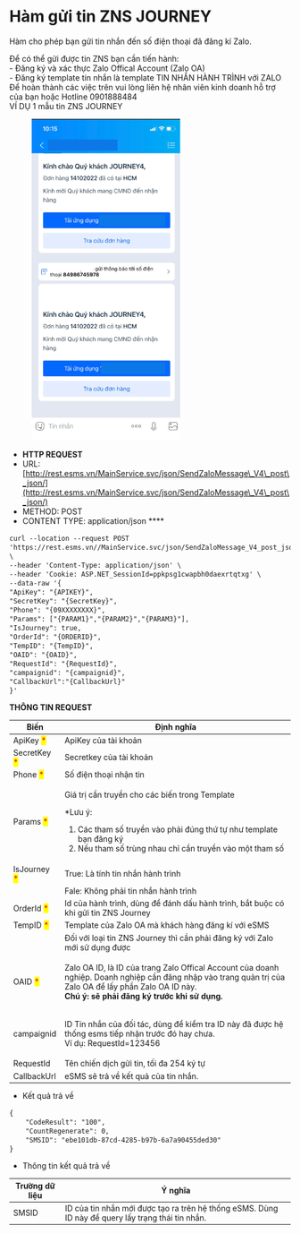 # Hàm gửi tin ZNS JOURNEY

Hàm cho phép bạn gửi tin nhắn đến số điện thoại đã đăng kí Zalo.&#x20;

Để có thể gửi được tin ZNS bạn cần tiến hành:\
\- Đăng ký và xác thực Zalo Offical Account (Zalo OA)\
\- Đăng ký template tin nhắn là template TIN NHẮN HÀNH TRÌNH với ZALO\
Để hoàn thành các việc trên vui lòng liên hệ nhân viên kinh doanh hỗ trợ của bạn hoặc Hotline 0901888484\
VÍ DỤ 1 mẫu tin ZNS JOURNEY

<figure><img src="../../.gitbook/assets/1.png" alt=""><figcaption></figcaption></figure>

* **HTTP REQUEST**
* URL: [http://rest.esms.vn/MainService.svc/json/SendZaloMessage\_V4\_post\_json/](http://rest.esms.vn/MainService.svc/json/SendZaloMessage\_V4\_post\_json/)
* METHOD: POST
* CONTENT TYPE: application/json   ****  &#x20;

```
curl --location --request POST 'https://rest.esms.vn//MainService.svc/json/SendZaloMessage_V4_post_json/' \
--header 'Content-Type: application/json' \
--header 'Cookie: ASP.NET_SessionId=ppkpsg1cwapbh0daexrtqtxg' \
--data-raw '{
"ApiKey": "{APIKEY}",
"SecretKey": "{SecretKey}",
"Phone": "{09XXXXXXXX}",
"Params": ["{PARAM1}","{PARAM2}","{PARAM3}"],
"IsJourney": true,
"OrderId": "{ORDERID}",
"TempID": "{TempID}",
"OAID": "{OAID}",
"RequestId": "{RequestId}",
"campaignid": "{campaignid}",
"CallbackUrl":"{CallbackUrl}"
}'
```

**THÔNG TIN REQUEST**

| Biến                                         | Định nghĩa                                                                                                                                                                                                                     |
| -------------------------------------------- | ------------------------------------------------------------------------------------------------------------------------------------------------------------------------------------------------------------------------------ |
| ApiKey <mark style="color:red;">\*</mark>    | ApiKey của tài khoản                                                                                                                                                                                                           |
| SecretKey <mark style="color:red;">\*</mark> | Secretkey của tài khoản                                                                                                                                                                                                        |
| Phone <mark style="color:red;">\*</mark>     | Số điện thoại nhận tin                                                                                                                                                                                                         |
| Params <mark style="color:red;">\*</mark>    | <p></p><p>Giá trị cần truyền cho các biến trong Template </p><p>*Lưu ý:</p><ol><li>Các tham số truyền vào phải đúng thứ tự như template bạn đăng ký</li><li>Nếu tham số trùng nhau chỉ cần truyền vào một tham số</li></ol>    |
| IsJourney <mark style="color:red;">\*</mark> | True: Là tính tin nhắn hành trình                                                                                                                                                                                              |
|                                              | Fale: Không phải tin nhắn hành trình                                                                                                                                                                                           |
| OrderId <mark style="color:red;">\*</mark>   | Id của hành trình, dùng để đánh dấu hành trình, bắt buộc có khi gửi tin ZNS Journey                                                                                                                                            |
| TempID <mark style="color:red;">\*</mark>    | Template của Zalo OA mà khách hàng đăng kí với eSMS                                                                                                                                                                            |
|                                              | Đối với loại tin ZNS Journey thì cần phải đăng ký với Zalo mới sử dụng được                                                                                                                                                    |
| OAID <mark style="color:red;">\*</mark>      | <p>Zalo OA ID, là ID của trang Zalo Offical Account của doanh nghiệp. Doanh nghiệp cần đăng nhập vào trang quản trị của Zalo OA để lấy phần Zalo OA ID này. <br><strong>Chú ý: sẽ phải đăng ký trước khi sử dụng.</strong></p> |
| campaignid                                   | <p>ID Tin nhắn của đối tác, dùng để kiểm tra ID này đã được hệ thống esms tiếp nhận trước đó hay chưa. <br>Ví dụ: RequestId=123456</p>                                                                                         |
| RequestId                                    | Tên chiến dịch gửi tin, tối đa 254 ký tự                                                                                                                                                                                       |
| CallbackUrl                                  | eSMS sẽ trả về kết quả của tin nhắn.                                                                                                                                                                                           |

* Kết quả trả về&#x20;

```
{
    "CodeResult": "100",
    "CountRegenerate": 0,
    "SMSID": "ebe101db-87cd-4285-b97b-6a7a90455ded30"
}
```

* Thông tin kết quả trả về

| Trường dữ liệu | Ý nghĩa                                                                                           |
| -------------- | ------------------------------------------------------------------------------------------------- |
| SMSID          | ID của tin nhắn mới được tạo ra trên hệ thống eSMS. Dùng ID này để query lấy trạng thái tin nhắn. |
